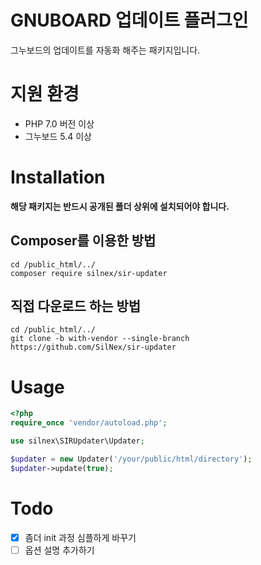 # GNUBOARD 업데이트 플러그인
그누보드의 업데이트를 자동화 해주는 패키지입니다.
  
# 지원 환경
 * PHP 7.0 버전 이상
 * 그누보드 5.4 이상

# Installation

**해당 패키지는 반드시 공개된 폴더 상위에 설치되어야 합니다.**

## Composer를 이용한 방법
    cd /public_html/../
    composer require silnex/sir-updater

## 직접 다운로드 하는 방법
    cd /public_html/../
    git clone -b with-vendor --single-branch https://github.com/SilNex/sir-updater


# Usage

```php
<?php
require_once 'vendor/autoload.php';

use silnex\SIRUpdater\Updater;

$updater = new Updater('/your/public/html/directory');
$updater->update(true);
```

# Todo
 - [x] 좀더 init 과정 심플하게 바꾸기
 - [ ] 옵션 설명 추가하기